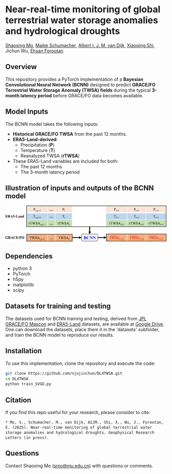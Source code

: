 # Near-real-time monitoring of global terrestrial water storage anomalies and hydrological droughts
[Shaoxing Mo](https://scholar.google.com/citations?user=b5m_q4sAAAAJ&hl=en&oi=ao), [Maike Schumacher](https://scholar.google.com/citations?user=PAv94SQAAAAJ&hl=en&oi=ao), [Albert I. J. M. van Dijk](https://scholar.google.com/citations?user=36jPdqkAAAAJ&hl=en&oi=ao), [Xiaoqing Shi](https://scholar.google.com/citations?user=MLKqgKoAAAAJ&hl=en&oi=sra), Jichun Wu, [Ehsan Forootan](https://scholar.google.com/citations?user=Yaor7_UAAAAJ&hl=en)

## Overview
This repository provides a PyTorch implementation of a **Bayesian Convolutional Neural Network (BCNN)** designed to predict **GRACE/FO Terrestrial Water Storage Anomaly (TWSA) fields** during the typical **3-month latency period** before GRACE/FO data becomes available.

## Model Inputs
The BCNN model takes the following inputs:  
- **Historical GRACE/FO TWSA** from the past 12 months.  
- **ERA5-Land-derived**:
  - Precipitation (**P**)  
  - Temperature (**T**)  
  - Reanalyzed TWSA (**rTWSA**)  
- These ERA5-Land variables are included for both:  
  - The past 12 months  
  - The 3-month latency period  
## Illustration of inputs and outputs of the BCNN model
![](https://github.com/njujinchun/DL4TWSA/blob/main/imgs/BCNN_inputs_outputs.jpg)

## Dependencies
* python 3
* PyTorch
* h5py
* matplotlib
* scipy

## Datasets for training and testing
The datasets used for BCNN training and testing, derived from [JPL GRACE/FO Mascon](https://doi.org/10.5067/TEMSC-3JC63) and [ERA5-Land](https://doi.org/10.24381/cds.68d2bb30) datasets, are available at [Google Drive](https://drive.google.com/drive/folders/152Bqgf9-Q8R2mGP-h75gGhsE2FKg7OcA?usp=sharing). One can download the datasets, place them it in the 'datasets' subfolder, and train the BCNN model to reproduce our results.

## Installation
To use this implementation, clone the repository and execute the code:

```bash
git clone https://github.com/njujinchun/DL4TWSA.git
cd DL4TWSA
python train_SVGD.py
```

## Citation
If you find this repo useful for your research, please consider to cite:

```
* Mo, S., Schumacher, M., van Dijk, AIJM., Shi, X., Wu, J., Forootan, E. (2025). Near-real-time monitoring of global terrestrial water storage anomalies and hydrological droughts. Geophysical Research Letters (in press).
```

## Questions
Contact Shaoxing Mo (smo@nju.edu.cn) with questions or comments.
